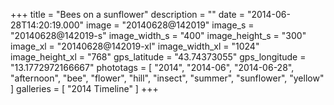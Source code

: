 +++
title = "Bees on a sunflower"
description = ""
date = "2014-06-28T14:20:19.000"
image = "20140628@142019"
image_s = "20140628@142019-s"
image_width_s = "400"
image_height_s = "300"
image_xl = "20140628@142019-xl"
image_width_xl = "1024"
image_height_xl = "768"
gps_latitude = "43.74373055"
gps_longitude = "13.1772972166667"
phototags = [ "2014", "2014-06", "2014-06-28", "afternoon", "bee", "flower", "hill", "insect", "summer", "sunflower", "yellow" ]
galleries = [ "2014 Timeline" ]
+++
